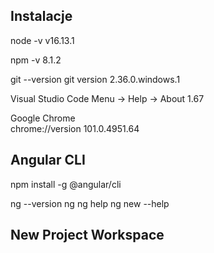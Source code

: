 
## Instalacje 

node -v
v16.13.1

npm -v
8.1.2

git --version
git version 2.36.0.windows.1

Visual Studio Code
Menu -> Help -> About
1.67

Google Chrome	
chrome://version
101.0.4951.64

## Angular CLI

npm install -g @angular/cli

ng --version
ng
ng help 
ng new --help

## New Project Workspace
